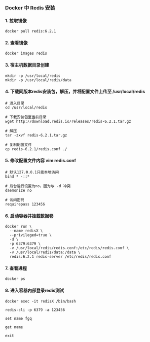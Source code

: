 ### Docker 中 Redis 安装
#### 1. 拉取镜像
```
docker pull redis:6.2.1
```

#### 2. 查看镜像
```
docker images redis
```

#### 3. 宿主机数据目录创建
```
mkdir -p /usr/local/redis
mkdir -p /usr/local/redis/data
```

#### 4. 下载同版本redis安装包，解压，并将配置文件上传至 /usr/local/redis
```
# 进入目录
cd /usr/local/redis

# 下载安装包至当前目录
wget http://download.redis.io/releases/redis-6.2.1.tar.gz

# 解压
tar -zxvf redis-6.2.1.tar.gz

# 复制配置文件
cp redis-6.2.1/redis.conf ./
```

#### 5. 修改配置文件内容 vim redis.conf
```
# 默认127.0.0.1只能本地访问
bind * -::*

# 后台运行设置为no，因为与 -d 冲突
daemonize no

# 访问密码
requirepass 123456
```

#### 6. 启动容器并挂载数据卷
```
docker run \
  --name redisX \
  --privileged=true \
  -d \
  -p 6379:6379 \
  -v /usr/local/redis/redis.conf:/etc/redis/redis.conf \
  -v /usr/local/redis/data:/data \
  redis:6.2.1 redis-server /etc/redis/redis.conf
```


#### 7. 查看进程
```
docker ps
```

#### 8. 进入容器内部登录redis测试
```
docker exec -it redisX /bin/bash

redis-cli -p 6379 -a 123456

set name fgq

get name

exit
```
